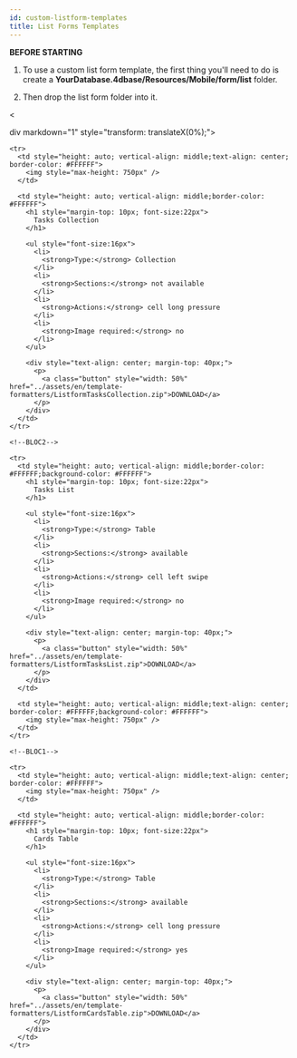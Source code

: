 ```yaml
---
id: custom-listform-templates
title: List Forms Templates
---
```

<div class = "tips"> 

**BEFORE STARTING**

1. To use a custom list form template, the first thing you'll need to do is create a **YourDatabase.4dbase/Resources/Mobile/form/list** folder.

2. Then drop the list form folder into it.</div> 

<

div markdown="1" style="transform: translateX(0%);">

<div style="height: auto;">
  <table style="">
    <col width="50%"> <col width="50%"> <!--BLOC1-->
    
    <tr>
      <td style="height: auto; vertical-align: middle;text-align: center; border-color: #FFFFFF">
        <img style="max-height: 750px" />
      </td>
      
      <td style="height: auto; vertical-align: middle;border-color: #FFFFFF">
        <h1 style="margin-top: 10px; font-size:22px">
          Tasks Collection
        </h1>
        
        <ul style="font-size:16px">
          <li>
            <strong>Type:</strong> Collection
          </li>
          <li>
            <strong>Sections:</strong> not available
          </li>
          <li>
            <strong>Actions:</strong> cell long pressure
          </li>
          <li>
            <strong>Image required:</strong> no
          </li>
        </ul>
        
        <div style="text-align: center; margin-top: 40px;">
          <p>
            <a class="button" style="width: 50%" href="../assets/en/template-formatters/ListformTasksCollection.zip">DOWNLOAD</a>
          </p>
        </div>
      </td>
    </tr>
    
    <!--BLOC2-->
    
    <tr>
      <td style="height: auto; vertical-align: middle;border-color: #FFFFFF;background-color: #FFFFFF">
        <h1 style="margin-top: 10px; font-size:22px">
          Tasks List
        </h1>
        
        <ul style="font-size:16px">
          <li>
            <strong>Type:</strong> Table
          </li>
          <li>
            <strong>Sections:</strong> available
          </li>
          <li>
            <strong>Actions:</strong> cell left swipe
          </li>
          <li>
            <strong>Image required:</strong> no
          </li>
        </ul>
        
        <div style="text-align: center; margin-top: 40px;">
          <p>
            <a class="button" style="width: 50%" href="../assets/en/template-formatters/ListformTasksList.zip">DOWNLOAD</a>
          </p>
        </div>
      </td>
      
      <td style="height: auto; vertical-align: middle;text-align: center; border-color: #FFFFFF;background-color: #FFFFFF">
        <img style="max-height: 750px" />
      </td>
    </tr>
    
    <!--BLOC1-->
    
    <tr>
      <td style="height: auto; vertical-align: middle;text-align: center; border-color: #FFFFFF">
        <img style="max-height: 750px" />
      </td>
      
      <td style="height: auto; vertical-align: middle;border-color: #FFFFFF">
        <h1 style="margin-top: 10px; font-size:22px">
          Cards Table
        </h1>
        
        <ul style="font-size:16px">
          <li>
            <strong>Type:</strong> Table
          </li>
          <li>
            <strong>Sections:</strong> available
          </li>
          <li>
            <strong>Actions:</strong> cell long pressure
          </li>
          <li>
            <strong>Image required:</strong> yes
          </li>
        </ul>
        
        <div style="text-align: center; margin-top: 40px;">
          <p>
            <a class="button" style="width: 50%" href="../assets/en/template-formatters/ListformCardsTable.zip">DOWNLOAD</a>
          </p>
        </div>
      </td>
    </tr>
  </table>
</div>